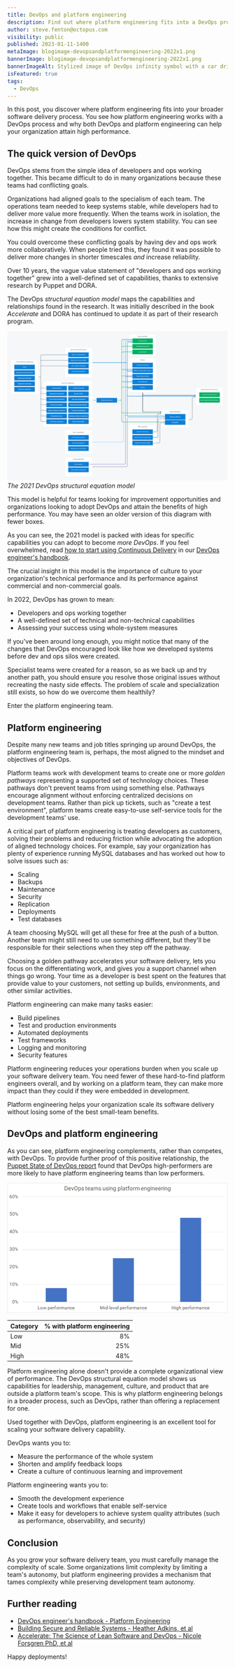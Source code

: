 ```yaml
---
title: DevOps and platform engineering
description: Find out where platform engineering fits into a DevOps process and why both DevOps and platform engineering can help your organization attain high performance.
author: steve.fenton@octopus.com
visibility: public
published: 2023-01-11-1400
metaImage: blogimage-devopsandplatformengineering-2022x1.png
bannerImage: blogimage-devopsandplatformengineering-2022x1.png
bannerImageAlt: Stylized image of DevOps infinity symbol with a car driving on it and increasing speed over golden arrows.
isFeatured: true
tags: 
  - DevOps
---
```


In this post, you discover where platform engineering fits into your broader software delivery process. You see how platform engineering works with a DevOps process and why both DevOps and platform engineering can help your organization attain high performance.

## The quick version of DevOps

DevOps stems from the simple idea of developers and ops working together. This became difficult to do in many organizations because these teams had conflicting goals.

Organizations had aligned goals to the specialism of each team. The operations team needed to keep systems stable, while developers had to deliver more value more frequently. When the teams work in isolation, the increase in change from developers lowers system stability. You can see how this might create the conditions for conflict.

You could overcome these conflicting goals by having dev and ops work more collaboratively. When people tried this, they found it was possible to deliver more changes in shorter timescales *and* increase reliability.

Over 10 years, the vague value statement of "developers and ops working together" grew into a well-defined set of capabilities, thanks to extensive research by Puppet and DORA.

The DevOps *structural equation model* maps the capabilities and relationships found in the research. It was initially described in the book *Accelerate* and DORA has continued to update it as part of their research program.

![The 2021 DevOps structural equation model](structural-equation-model-2021.png)*The 2021 DevOps structural equation model*

This model is helpful for teams looking for improvement opportunities and organizations looking to adopt DevOps and attain the benefits of high performance. You may have seen an older version of this diagram with fewer boxes.

As you can see, the 2021 model is packed with ideas for specific capabilities you can adopt to become *more DevOps*. If you feel overwhelmed, read [how to start using Continuous Delivery](https://octopus.com/devops/continuous-delivery/how-to-start-using-continuous-delivery/) in our [DevOps engineer's handbook](https://octopus.com/devops).

The crucial insight in this model is the importance of culture to your organization's technical performance and its performance against commercial and non-commercial goals.

In 2022, DevOps has grown to mean:

- Developers and ops working together
- A well-defined set of technical and non-technical capabilities
- Assessing your success using whole-system measures

If you've been around long enough, you might notice that many of the changes that DevOps encouraged look like how we developed systems before dev and ops silos were created.

Specialist teams were created for a reason, so as we back up and try another path, you should ensure you resolve those original issues without recreating the nasty side effects. The problem of scale and specialization still exists, so how do we overcome them healthily?

Enter the platform engineering team.

## Platform engineering

Despite many new teams and job titles springing up around DevOps, the platform engineering team is, perhaps, the most aligned to the mindset and objectives of DevOps.

Platform teams work with development teams to create one or more *golden pathways* representing a supported set of technology choices. These pathways don't prevent teams from using something else. Pathways encourage alignment without enforcing centralized decisions on development teams. Rather than pick up tickets, such as "create a test environment", platform teams create easy-to-use self-service tools for the development teams' use.

A critical part of platform engineering is treating developers as customers, solving their problems and reducing friction while advocating the adoption of aligned technology choices. For example, say your organization has plenty of experience running MySQL databases and has worked out how to solve issues such as:

- Scaling
- Backups
- Maintenance
- Security
- Replication
- Deployments
- Test databases

A team choosing MySQL will get all these for free at the push of a button. Another team might still need to use something different, but they'll be responsible for their selections when they step off the pathway.

Choosing a golden pathway accelerates your software delivery, lets you focus on the differentiating work, and gives you a support channel when things go wrong. Your time as a developer is best spent on the features that provide value to your customers, not setting up builds, environments, and other similar activities.

Platform engineering can make many tasks easier:

- Build pipelines
- Test and production environments
- Automated deployments
- Test frameworks
- Logging and monitoring
- Security features

Platform engineering reduces your operations burden when you scale up your software delivery team. You need fewer of these hard-to-find platform engineers overall, and by working on a platform team, they can make more impact than they could if they were embedded in development.

Platform engineering helps your organization scale its software delivery without losing some of the best small-team benefits.

## DevOps and platform engineering

As you can see, platform engineering complements, rather than competes, with DevOps. To provide further proof of this positive relationship, the [Puppet State of DevOps report](https://puppet.com/resources/report/2021-state-of-devops-report) found that DevOps high-performers are more likely to have platform engineering teams than low performers.

![Chart showing DevOps teams using platform engineering by performance category, table of data follows](devops-platform-engineering-performance.png)

| Category | % with platform engineering |
|----------|----------------------------:|
| Low      | 8%                          |
| Mid      | 25%                         |
| High     | 48%                         |

Platform engineering alone doesn't provide a complete organizational view of performance. The DevOps structural equation model shows us capabilities for leadership, management, culture, and product that are outside a platform team's scope. This is why platform engineering belongs in a broader process, such as DevOps, rather than offering a replacement for one.

Used together with DevOps, platform engineering is an excellent tool for scaling your software delivery capability.

DevOps wants you to:

- Measure the performance of the whole system
- Shorten and amplify feedback loops
- Create a culture of continuous learning and improvement

Platform engineering wants you to:

- Smooth the development experience
- Create tools and workflows that enable self-service
- Make it easy for developers to achieve system quality attributes (such as performance, observability, and security)

## Conclusion

As you grow your software delivery team, you must carefully manage the complexity of scale. Some organizations limit complexity by limiting a team's autonomy, but platform engineering provides a mechanism that tames complexity while preserving development team autonomy.

## Further reading

- [DevOps engineer's handbook - Platform Engineering](https://octopus.com/devops/platform-engineering)
- [Building Secure and Reliable Systems - Heather Adkins, et al](https://www.oreilly.com/library/view/building-secure-and/9781492083115/)
- [Accelerate: The Science of Lean Software and DevOps - Nicole Forsgren PhD, et al](https://itrevolution.com/product/accelerate/)

Happy deployments!
